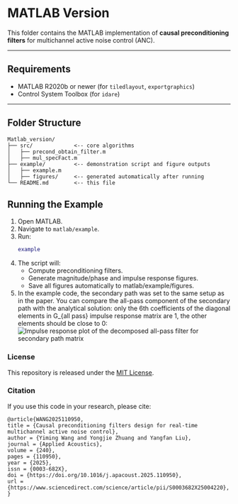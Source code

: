 # MATLAB Version

This folder contains the MATLAB implementation of **causal preconditioning filters** for multichannel active noise control (ANC).

---

## Requirements
- MATLAB R2020b or newer (for `tiledlayout`, `exportgraphics`)
- Control System Toolbox (for `idare`)

---

## Folder Structure
```text
Matlab_version/
├── src/             <-- core algorithms
│   ├── precond_obtain_filter.m
│   ├── mul_specFact.m
├── example/         <-- demonstration script and figure outputs
│   ├── example.m
│   ├── figures/     <-- generated automatically after running
└── README.md        <-- this file
```

## Running the Example
1. Open MATLAB.
2. Navigate to `matlab/example`.
3. Run:
   ```matlab
   example
4. The script will:
    - Compute preconditioning filters.
    - Generate magnitude/phase and impulse response figures.
    - Save all figures automatically to matlab/example/figures.
5. In the example code, the secondary path was set to the same setup as in the paper. You can compare the all-pass component of the secondary path with the analytical solution: only the 6th coefficients of the diagonal elements in G_{all pass} impulse response matrix are 1, the other elements should be close to 0:
![Impulse response plot of the decomposed all-pass filter for secondary path matrix](https://github.com/Yongjie-Zhuang/Causal-preconditioning-FxLMS/blob/main/Matlab_version/examples/figures/G_all_ImpulseResp.png)

### License
This repository is released under the [MIT License](LICENSE).

### Citation
If you use this code in your research, please cite:

```text
@article{WANG2025110950,
title = {Causal preconditioning filters design for real-time multichannel active noise control},
author = {Yiming Wang and Yongjie Zhuang and Yangfan Liu},
journal = {Applied Acoustics},
volume = {240},
pages = {110950},
year = {2025},
issn = {0003-682X},
doi = {https://doi.org/10.1016/j.apacoust.2025.110950},
url = {https://www.sciencedirect.com/science/article/pii/S0003682X25004220},
}
```

